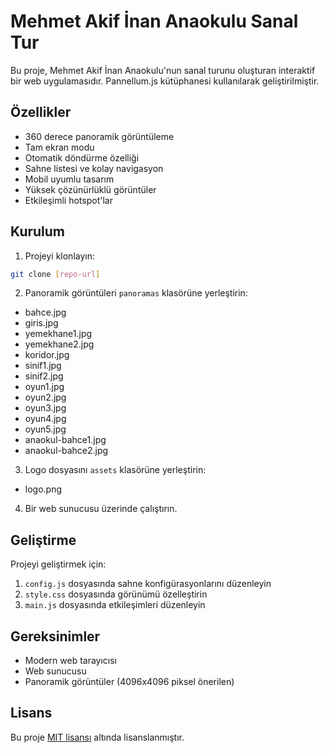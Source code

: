 # Mehmet Akif İnan Anaokulu Sanal Tur

Bu proje, Mehmet Akif İnan Anaokulu'nun sanal turunu oluşturan interaktif bir web uygulamasıdır. Pannellum.js kütüphanesi kullanılarak geliştirilmiştir.

## Özellikler

- 360 derece panoramik görüntüleme
- Tam ekran modu
- Otomatik döndürme özelliği
- Sahne listesi ve kolay navigasyon
- Mobil uyumlu tasarım
- Yüksek çözünürlüklü görüntüler
- Etkileşimli hotspot'lar

## Kurulum

1. Projeyi klonlayın:
```bash
git clone [repo-url]
```

2. Panoramik görüntüleri `panoramas` klasörüne yerleştirin:
- bahce.jpg
- giris.jpg
- yemekhane1.jpg
- yemekhane2.jpg
- koridor.jpg
- sinif1.jpg
- sinif2.jpg
- oyun1.jpg
- oyun2.jpg
- oyun3.jpg
- oyun4.jpg
- oyun5.jpg
- anaokul-bahce1.jpg
- anaokul-bahce2.jpg

3. Logo dosyasını `assets` klasörüne yerleştirin:
- logo.png

4. Bir web sunucusu üzerinde çalıştırın.

## Geliştirme

Projeyi geliştirmek için:

1. `config.js` dosyasında sahne konfigürasyonlarını düzenleyin
2. `style.css` dosyasında görünümü özelleştirin
3. `main.js` dosyasında etkileşimleri düzenleyin

## Gereksinimler

- Modern web tarayıcısı
- Web sunucusu
- Panoramik görüntüler (4096x4096 piksel önerilen)

## Lisans

Bu proje [MIT lisansı](LICENSE) altında lisanslanmıştır. 